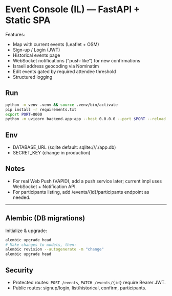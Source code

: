 # Event Console (IL) — FastAPI + Static SPA

Features:
- Map with current events (Leaflet + OSM)
- Sign-up / Login (JWT)
- Historical events page
- WebSocket notifications ("push-like") for new confirmations
- Israeli address geocoding via Nominatim
- Edit events gated by required attendee threshold
- Structured logging

## Run
```bash
python -m venv .venv && source .venv/bin/activate
pip install -r requirements.txt
export PORT=8000
python -m uvicorn backend.app:app --host 0.0.0.0 --port $PORT --reload
```

## Env
- DATABASE_URL (sqlite default: sqlite:///./app.db)
- SECRET_KEY (change in production)

## Notes
- For real Web Push (VAPID), add a push service later; current impl uses WebSocket + Notification API.
- For participants listing, add /events/{id}/participants endpoint as needed.

---
## Alembic (DB migrations)
Initialize & upgrade:
```bash
alembic upgrade head
# Make changes to models, then:
alembic revision --autogenerate -m "change"
alembic upgrade head
```

## Security
- Protected routes: `POST /events`, `PATCH /events/{id}` require Bearer JWT.
- Public routes: signup/login, list/historical, confirm, participants.

